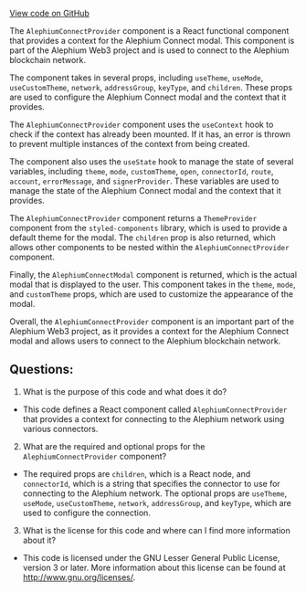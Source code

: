 [View code on GitHub](https://github.com/alephium/alephium-web3/packages/web3-react/src/components/AlephiumConnect.tsx)

The `AlephiumConnectProvider` component is a React functional component that provides a context for the Alephium Connect modal. This component is part of the Alephium Web3 project and is used to connect to the Alephium blockchain network.

The component takes in several props, including `useTheme`, `useMode`, `useCustomTheme`, `network`, `addressGroup`, `keyType`, and `children`. These props are used to configure the Alephium Connect modal and the context that it provides.

The `AlephiumConnectProvider` component uses the `useContext` hook to check if the context has already been mounted. If it has, an error is thrown to prevent multiple instances of the context from being created.

The component also uses the `useState` hook to manage the state of several variables, including `theme`, `mode`, `customTheme`, `open`, `connectorId`, `route`, `account`, `errorMessage`, and `signerProvider`. These variables are used to manage the state of the Alephium Connect modal and the context that it provides.

The `AlephiumConnectProvider` component returns a `ThemeProvider` component from the `styled-components` library, which is used to provide a default theme for the modal. The `children` prop is also returned, which allows other components to be nested within the `AlephiumConnectProvider` component.

Finally, the `AlephiumConnectModal` component is returned, which is the actual modal that is displayed to the user. This component takes in the `theme`, `mode`, and `customTheme` props, which are used to customize the appearance of the modal.

Overall, the `AlephiumConnectProvider` component is an important part of the Alephium Web3 project, as it provides a context for the Alephium Connect modal and allows users to connect to the Alephium blockchain network.
## Questions: 
 1. What is the purpose of this code and what does it do?
- This code defines a React component called `AlephiumConnectProvider` that provides a context for connecting to the Alephium network using various connectors.

2. What are the required and optional props for the `AlephiumConnectProvider` component?
- The required props are `children`, which is a React node, and `connectorId`, which is a string that specifies the connector to use for connecting to the Alephium network. The optional props are `useTheme`, `useMode`, `useCustomTheme`, `network`, `addressGroup`, and `keyType`, which are used to configure the connection.

3. What is the license for this code and where can I find more information about it?
- This code is licensed under the GNU Lesser General Public License, version 3 or later. More information about this license can be found at <http://www.gnu.org/licenses/>.
